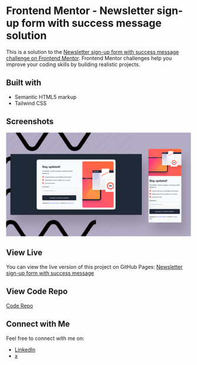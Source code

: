 # Frontend Mentor - Newsletter sign-up form with success message solution

This is a solution to the [Newsletter sign-up form with success message challenge on Frontend Mentor](https://www.frontendmentor.io/challenges/newsletter-signup-form-with-success-message-3FC1AZbNrv). Frontend Mentor challenges help you improve your coding skills by building realistic projects.

## Built with

- Semantic HTML5 markup
- Tailwind CSS

## Screenshots

![Screenshot 1](img/screenshot.png)

## View Live

You can view the live version of this project on GitHub Pages: [Newsletter sign-up form with success message](https://iamupo.github.io/FrontendMentor-Solutions/newsletter-sign-up-with-success-message-main/)

## View Code Repo
[Code Repo](https://github.com/IamUPO/FrontendMentor-Solutions/tree/main/newsletter-sign-up-with-success-message-main)

## Connect with Me

Feel free to connect with me on:

- [LinkedIn](https://www.linkedin.com/in/iamupo/)
- [x](https://www.x.com/iamupo/)
